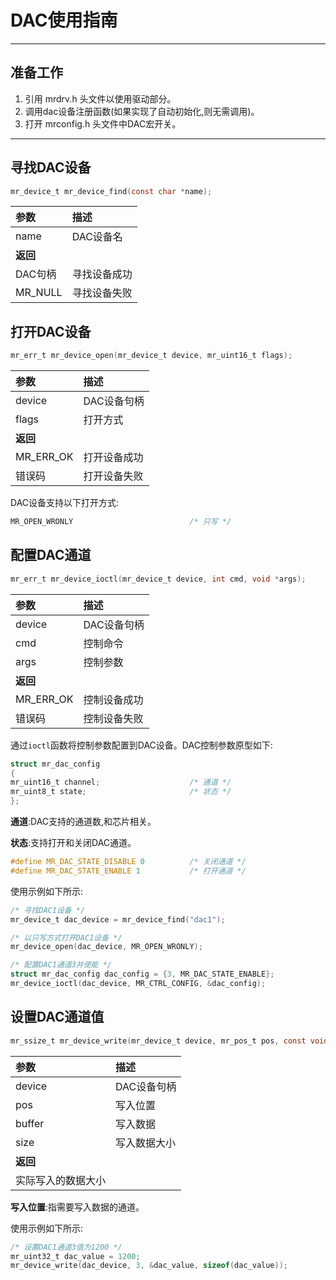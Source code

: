 # DAC使用指南
----------

## 准备工作

1. 引用 mrdrv.h 头文件以使用驱动部分。
2. 调用dac设备注册函数(如果实现了自动初始化,则无需调用)。
3. 打开 mrconfig.h 头文件中DAC宏开关。

 ----------

## 寻找DAC设备

```c
mr_device_t mr_device_find(const char *name);
```

| 参数      | 描述     |
|:--------|:-------|
| name    | DAC设备名 |
| **返回**  |        |
| DAC句柄   | 寻找设备成功 |
| MR_NULL | 寻找设备失败 |

## 打开DAC设备

```c
mr_err_t mr_device_open(mr_device_t device, mr_uint16_t flags);
```

| 参数        | 描述      |
|:----------|:--------|
| device    | DAC设备句柄 |
| flags     | 打开方式    |
| **返回**    |         |
| MR_ERR_OK | 打开设备成功  |
| 错误码       | 打开设备失败  |  

DAC设备支持以下打开方式:

```c
MR_OPEN_WRONLY                          /* 只写 */
```

## 配置DAC通道

```c
mr_err_t mr_device_ioctl(mr_device_t device, int cmd, void *args);
```

| 参数        | 描述      |
|:----------|:--------|
| device    | DAC设备句柄 |
| cmd       | 控制命令    |
| args      | 控制参数    |
| **返回**    |         |
| MR_ERR_OK | 控制设备成功  |
| 错误码       | 控制设备失败  |

通过`ioctl`函数将控制参数配置到DAC设备。DAC控制参数原型如下:

```c
struct mr_dac_config  
{  
mr_uint16_t channel;                    /* 通道 */  
mr_uint8_t state;                       /* 状态 */  
};
```

**通道**:DAC支持的通道数,和芯片相关。

**状态**:支持打开和关闭DAC通道。

```c
#define MR_DAC_STATE_DISABLE 0          /* 关闭通道 */
#define MR_DAC_STATE_ENABLE 1           /* 打开通道 */
```

使用示例如下所示:

```c
/* 寻找DAC1设备 */
mr_device_t dac_device = mr_device_find("dac1");

/* 以只写方式打开DAC1设备 */
mr_device_open(dac_device, MR_OPEN_WRONLY);

/* 配置DAC1通道3并使能 */
struct mr_dac_config dac_config = {3, MR_DAC_STATE_ENABLE};
mr_device_ioctl(dac_device, MR_CTRL_CONFIG, &dac_config);
```

## 设置DAC通道值

```c
mr_ssize_t mr_device_write(mr_device_t device, mr_pos_t pos, const void *buffer, mr_size_t size);
```

| 参数        | 描述      |
|:----------|:--------|
| device    | DAC设备句柄 |
| pos       | 写入位置    |
| buffer    | 写入数据    |
| size      | 写入数据大小  |
| **返回**    |         |
| 实际写入的数据大小 |         |  

**写入位置**:指需要写入数据的通道。

使用示例如下所示:

```c
/* 设置DAC1通道3值为1200 */
mr_uint32_t dac_value = 1200;
mr_device_write(dac_device, 3, &dac_value, sizeof(dac_value));
```